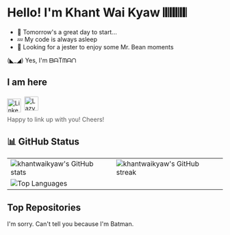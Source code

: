 # Hello! I'm Khant Wai Kyaw 𝄃𝄃𝄂𝄂𝄀𝄁𝄃𝄂𝄂𝄃

- 🛌 Tomorrow's a great day to start...
- 💤 My code is always asleep
- 🦇 Looking for a jester to enjoy some Mr. Bean moments

(◣_◢) Yes, I'm ᗷᗩTᗰᗩᑎ

## I am here

<span style="display: flex; align-items: center; gap: 0.5rem;">
  <a href="https://www.linkedin.com/in/khantwaikyaw/" target="_blank" rel="noreferrer">
    <img src="https://raw.githubusercontent.com/danielcranney/readme-generator/main/public/icons/socials/linkedin.svg" width="32" height="32" alt="LinkedIn" style="margin-top: 0.5rem;"/>
  </a>
  <a href="https://lazy-dev.me" target="_blank" rel="noreferrer" style="text-decoration: none; display: flex; align-items: center;">
    <img src="https://lazy-dev.me/images/logo-v2.gif" alt="Lazy Dev" width="33" height="33" style="border-radius: 2px;"/>
  </a>
</span>
<span style="color: #5a5a5a; display: block; margin-top: 0.5rem;">
  Happy to link up with you! Cheers!
</span>

## 📊 GitHub Status

<table align="center">
  <tr>
    <td>
      <picture>
        <source media="(prefers-color-scheme: dark)" srcset="https://github-readme-stats.vercel.app/api?username=khantwaikyaw&show_icons=true&hide=&count_private=true&title_color=00bfff&text_color=dcdcdc&icon_color=00bfff&bg_color=2f4f4f&hide_border=true&show_icons=true" />
        <source media="(prefers-color-scheme: light)" srcset="https://github-readme-stats.vercel.app/api?username=khantwaikyaw&show_icons=true&hide=&count_private=true&title_color=4682b4&text_color=333333&icon_color=4682b4&bg_color=f0f0f0&hide_border=true&show_icons=true" />
        <img src="https://github-readme-stats.vercel.app/api?username=khantwaikyaw&show_icons=true&hide=&count_private=true&title_color=4682b4&text_color=333333&icon_color=4682b4&bg_color=f0f0f0&hide_border=true&show_icons=true" alt="khantwaikyaw's GitHub stats" />
      </picture>
    </td>
    <td>
      <picture>
        <source media="(prefers-color-scheme: dark)" srcset="https://github-readme-streak-stats.herokuapp.com/?user=khantwaikyaw&stroke=dcdcdc&background=2f4f4f&ring=00bfff&fire=00bfff&currStreakNum=dcdcdc&currStreakLabel=00bfff&sideNums=dcdcdc&sideLabels=dcdcdc&dates=dcdcdc&hide_border=true" />
        <source media="(prefers-color-scheme: light)" srcset="https://github-readme-streak-stats.herokuapp.com/?user=khantwaikyaw&stroke=333333&background=f0f0f0&ring=4682b4&fire=4682b4&currStreakNum=333333&currStreakLabel=4682b4&sideNums=333333&sideLabels=333333&dates=333333&hide_border=true" />
        <img src="https://github-readme-streak-stats.herokuapp.com/?user=khantwaikyaw&stroke=333333&background=f0f0f0&ring=4682b4&fire=4682b4&currStreakNum=333333&currStreakLabel=4682b4&sideNums=333333&sideLabels=333333&dates=333333&hide_border=true" alt="khantwaikyaw's GitHub streak" />
      </picture>
    </td>
  </tr>
  <tr>
    <td colspan="2">
      <picture>
        <source media="(prefers-color-scheme: dark)" srcset="https://github-readme-stats.vercel.app/api/top-langs/?username=khantwaikyaw&langs_count=10&title_color=00bfff&text_color=dcdcdc&icon_color=00bfff&bg_color=2f4f4f&hide_border=true&locale=en&custom_title=Top%20Languages" />
        <source media="(prefers-color-scheme: light)" srcset="https://github-readme-stats.vercel.app/api/top-langs/?username=khantwaikyaw&langs_count=10&title_color=4682b4&text_color=333333&icon_color=4682b4&bg_color=f0f0f0&hide_border=true&locale=en&custom_title=Top%20Languages" />
        <img src="https://github-readme-stats.vercel.app/api/top-langs/?username=khantwaikyaw&langs_count=10&title_color=4682b4&text_color=333333&icon_color=4682b4&bg_color=f0f0f0&hide_border=true&locale=en&custom_title=Top%20Languages" alt="Top Languages" />
      </picture>
    </td>
  </tr>
</table>

## Top Repositories

I'm sorry. Can't tell you because I'm Batman.

